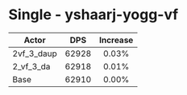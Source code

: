 # Single - yshaarj-yogg-vf
| Actor | DPS | Increase |
|---|:---:|:---:|
|2vf_3_daup|62928|0.03%|
|2_vf_3_da|62918|0.01%|
|Base|62910|0.00%|
